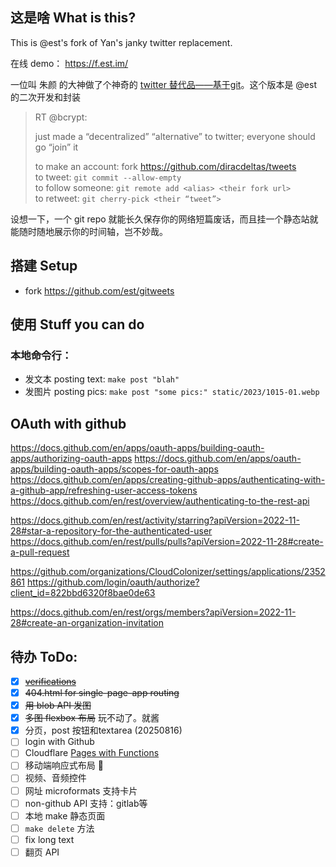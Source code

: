 ## 这是啥 What is this?

This is @est's fork of Yan's janky twitter replacement.

在线 demo： https://f.est.im/

一位叫 朱颜 的大神做了个神奇的 [twitter 替代品——基于git](https://twitter.com/bcrypt/status/1588416861552582657)。这个版本是 @est 的二次开发和封装

> RT @bcrypt:
> 
> just made a “decentralized” “alternative” to twitter; everyone should go “join” it   
>    
> to make an account: fork https://github.com/diracdeltas/tweets   
> to tweet: `git commit --allow-empty`   
> to follow someone: `git remote add <alias> <their fork url>`   
> to retweet: `git cherry-pick <their “tweet”>`   

设想一下，一个 git repo 就能长久保存你的网络短篇废话，而且挂一个静态站就能随时随地展示你的时间轴，岂不妙哉。

## 搭建 Setup

* fork https://github.com/est/gitweets

## 使用 Stuff you can do

### 本地命令行：

* 发文本 posting text: `make post "blah"`
* 发图片 posting pics: `make post "some pics:" static/2023/1015-01.webp`

## OAuth with github

https://docs.github.com/en/apps/oauth-apps/building-oauth-apps/authorizing-oauth-apps
https://docs.github.com/en/apps/oauth-apps/building-oauth-apps/scopes-for-oauth-apps
https://docs.github.com/en/apps/creating-github-apps/authenticating-with-a-github-app/refreshing-user-access-tokens
https://docs.github.com/en/rest/overview/authenticating-to-the-rest-api


https://docs.github.com/en/rest/activity/starring?apiVersion=2022-11-28#star-a-repository-for-the-authenticated-user
https://docs.github.com/en/rest/pulls/pulls?apiVersion=2022-11-28#create-a-pull-request


https://github.com/organizations/CloudColonizer/settings/applications/2352861
https://github.com/login/oauth/authorize?client_id=822bbd6320f8bae0de63

https://docs.github.com/en/rest/orgs/members?apiVersion=2022-11-28#create-an-organization-invitation

## 待办 ToDo:

* [X] ~~[verifications](https://docs.github.com/en/authentication/managing-commit-signature-verification/about-commit-signature-verification)~~
* [X] ~~404.html for single-page-app routing~~
* [X] ~~用 blob API 发图~~
* [X] ~~多图 flexbox 布局~~  玩不动了。就酱
* [X] 分页，post 按钮和textarea (20250816)
* [ ] login with Github
* [ ] Cloudflare [Pages with Functions](https://developers.cloudflare.com/pages/platform/functions/get-started/)
* [ ] 移动端响应式布局 🤣
* [ ] 视频、音频控件
* [ ] 网址 microformats 支持卡片
* [ ] non-github API 支持：gitlab等
* [ ] 本地 make 静态页面
* [ ] `make delete` 方法
* [ ] fix long text
* [ ] 翻页 API
